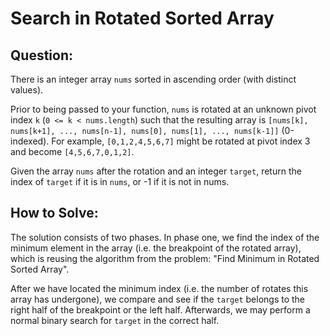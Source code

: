 # Search in Rotated Sorted Array

## Question:

There is an integer array `nums` sorted in ascending order (with
distinct values).

Prior to being passed to your function, `nums` is rotated at an
unknown pivot index `k` (`0 <= k < nums.length`) such that the
resulting array is `[nums[k], nums[k+1], ..., nums[n-1], nums[0],
nums[1], ..., nums[k-1]]` (0-indexed). For example, `[0,1,2,4,5,6,7]`
might be rotated at pivot index 3 and become `[4,5,6,7,0,1,2]`.

Given the array `nums` after the rotation and an integer `target`,
return the index of `target` if it is in `nums`, or -1 if it is not in
nums.

## How to Solve:

The solution consists of two phases. In phase one, we find the index
of the minimum element in the array (i.e. the breakpoint of the
rotated array), which is reusing the algorithm from the problem: "Find
Minimum in Rotated Sorted Array".

After we have located the minimum index (i.e. the number of rotates
this array has undergone), we compare and see if the `target` belongs to
the right half of the breakpoint or the left half. Afterwards, we may
perform a normal binary search for `target` in the correct half.
